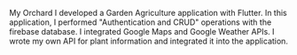 My Orchard
I developed a Garden Agriculture application with Flutter. In this application, I performed "Authentication and CRUD" operations with the firebase database. 
I integrated Google Maps and Google Weather APIs. I wrote my own API for plant information and integrated it into the application.

